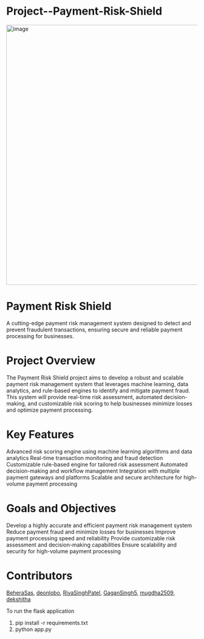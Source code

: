 # Project--Payment-Risk-Shield
<img width="683" alt="image" src="https://github.com/BeheraSas/Project--Payment-Risk-Shield/assets/148372851/2bf159b5-81e7-437b-9cff-b04830431ea1">


# Payment Risk Shield

A cutting-edge payment risk management system designed to detect and prevent fraudulent transactions, ensuring secure and reliable payment processing for businesses.

# Project Overview

The Payment Risk Shield project aims to develop a robust and scalable payment risk management system that leverages machine learning, data analytics, and rule-based engines to identify and mitigate payment fraud. This system will provide real-time risk assessment, automated decision-making, and customizable risk scoring to help businesses minimize losses and optimize payment processing.

# Key Features

  Advanced risk scoring engine using machine learning algorithms and data analytics
  Real-time transaction monitoring and fraud detection
  Customizable rule-based engine for tailored risk assessment
  Automated decision-making and workflow management
  Integration with multiple payment gateways and platforms
  Scalable and secure architecture for high-volume payment processing

# Goals and Objectives
Develop a highly accurate and efficient payment risk management system
Reduce payment fraud and minimize losses for businesses
Improve payment processing speed and reliability
Provide customizable risk assessment and decision-making capabilities
Ensure scalability and security for high-volume payment processing

# Contributors
[BeheraSas](https://github.com/BeheraSas/),
[deonlobo](https://github.com/deonlobo/),
[RiyaSinghPatel](https://github.com/RiyaSinghPatel),
[GaganSingh5](https://github.com/GaganSingh5),
[mugdha2509](https://github.com/mugdha2509),
[dekshitha](https://github.com/dekshitha)

To run the flask application <br>
1. pip install -r requirements.txt <br>
2. python app.py  <br>
